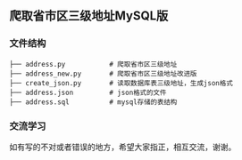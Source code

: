 ## 爬取省市区三级地址MySQL版

### 文件结构

```
├── address.py           # 爬取省市区三级地址
├── address_new.py       # 爬取省市区三级地址改进版
├── create_json.py       # 读取数据库表三级地址，生成json格式
├── address.json         # json格式的文件
├── address.sql          # mysql存储的表结构
```

### 交流学习

如有写的不对或者错误的地方，希望大家指正，相互交流，谢谢。